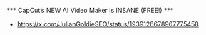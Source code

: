 
*** CapCut’s NEW AI Video Maker is INSANE (FREE!) ***
-  https://x.com/JulianGoldieSEO/status/1939126678967775458
